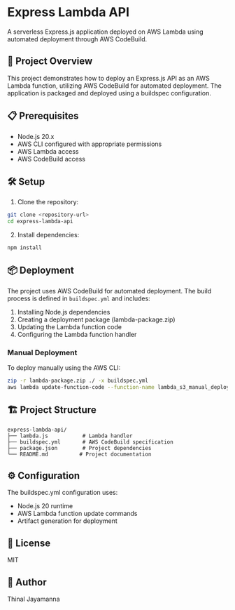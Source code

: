# Express Lambda API

A serverless Express.js application deployed on AWS Lambda using automated deployment through AWS CodeBuild.

## 🚀 Project Overview

This project demonstrates how to deploy an Express.js API as an AWS Lambda function, utilizing AWS CodeBuild for automated deployment. The application is packaged and deployed using a buildspec configuration.

## 📋 Prerequisites

- Node.js 20.x
- AWS CLI configured with appropriate permissions
- AWS Lambda access
- AWS CodeBuild access

## 🛠️ Setup

1. Clone the repository:
```bash
git clone <repository-url>
cd express-lambda-api
```

2. Install dependencies:
```bash
npm install
```

## 📦 Deployment

The project uses AWS CodeBuild for automated deployment. The build process is defined in `buildspec.yml` and includes:

1. Installing Node.js dependencies
2. Creating a deployment package (lambda-package.zip)
3. Updating the Lambda function code
4. Configuring the Lambda function handler

### Manual Deployment

To deploy manually using the AWS CLI:

```bash
zip -r lambda-package.zip ./ -x buildspec.yml
aws lambda update-function-code --function-name lambda_s3_manual_deployment_function_thinal --zip-file fileb://lambda-package.zip
```

## 🏗️ Project Structure

```
express-lambda-api/
├── lambda.js           # Lambda handler
├── buildspec.yml       # AWS CodeBuild specification
├── package.json        # Project dependencies
└── README.md          # Project documentation
```

## ⚙️ Configuration

The buildspec.yml configuration uses:
- Node.js 20 runtime
- AWS Lambda function update commands
- Artifact generation for deployment

## 📝 License

MIT

## 👤 Author

Thinal Jayamanna